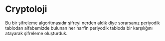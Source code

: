 # Cryptoloji
Bu bir şifreleme algoritmasıdır
şifreyi nerden aldık diye sorarsanız periyodik tablodan alfabemizde bulunan her harfin periyodik tabloda bir karşılığını atayarak şifreleme oluşturduk.
